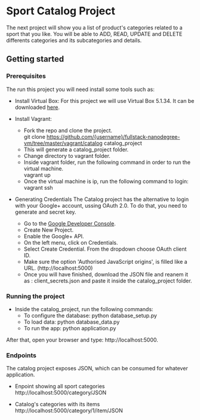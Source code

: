 # Sport Catalog Project

The next project will show you a list of product's categories related to a sport that you like.
You will be able to ADD, READ, UPDATE and DELETE differents categories and its subcategories and details.

## Getting started

### Prerequisites
The run this project you will need install some tools such as:

* Install Virtual Box: For this project we will use Virtual Box 5.1.34. It can be downloaded [here].<br />

[here]:https://www.virtualbox.org/wiki/Download_Old_Builds_5_0

* Install Vagrant: 	
	* Fork the repo and clone the project.<br />
		git clone https://github.com/{username}/fullstack-nanodegree-vm/tree/master/vagrant/catalog catalog_project
	* This will generate a catalog_project folder.
	* Change directory to vagrant folder.
	* Inside vagrant folder, run the following command in order to run the virtual machine.<br />
		vagrant up
	* Once the virtual machine is ip, run the following command to login: <br />
		vagrant ssh

* Generating Credentials
The Catalog project has the alternative to login with your Google+ account, ussing OAuth 2.0. To do that, you need to generate and secret key.
	* Go to the [Google Developer Console].
	* Create New Project.
	* Enable the Google+ API.
	* On the left menu, click on Credentials.	
	* Select Create Credential. From the dropdown choose OAuth client ID.
	* Make sure the option 'Authorised JavaScript origins', is filled like a URL. (http://localhost:5000)
	* Once you will have finished,  download the JSON file and reanem it as : client_secrets.json and paste it inside the catalog_project folder.


[Google Developer Console]:https://console.cloud.google.com
### Running the project

* Inside the catalog_project, run the following commands:
	* To configure the database: python database_setup.py
	* To load data: python database_data.py
	* To run the app: python application.py

After that, open your browser and type: http://localhost:5000.

### Endpoints

The catalog project exposes JSON, which can be consumed for whatever application. 

* Enpoint showing all sport categories
	http://localhost:5000/category/JSON

*  Catalog's categories with its items
	http://localhost:5000/category/1/item/JSON
